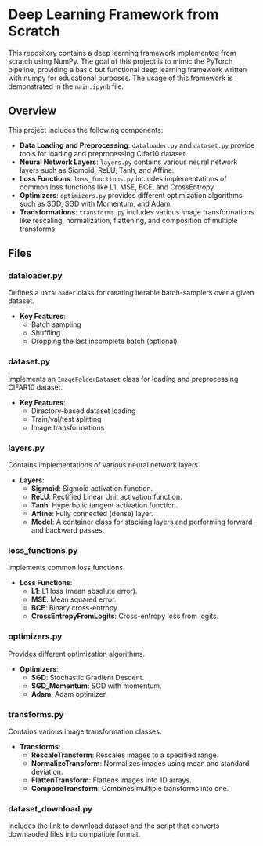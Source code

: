 # Deep Learning Framework from Scratch

This repository contains a deep learning framework implemented from scratch using NumPy. The goal of this project is to mimic the PyTorch pipeline, providing a basic but functional deep learning framework written with numpy for educational purposes. The usage of this framework is demonstrated in the `main.ipynb` file.

## Overview

This project includes the following components:

- **Data Loading and Preprocessing**: `dataloader.py` and `dataset.py` provide tools for loading and preprocessing Cifar10 dataset.
- **Neural Network Layers**: `layers.py` contains various neural network layers such as Sigmoid, ReLU, Tanh, and Affine.
- **Loss Functions**: `loss_functions.py` includes implementations of common loss functions like L1, MSE, BCE, and CrossEntropy.
- **Optimizers**: `optimizers.py` provides different optimization algorithms such as SGD, SGD with Momentum, and Adam.
- **Transformations**: `transforms.py` includes various image transformations like rescaling, normalization, flattening, and composition of multiple transforms.

## Files

### dataloader.py
Defines a `DataLoader` class for creating iterable batch-samplers over a given dataset.
- **Key Features**:
  - Batch sampling
  - Shuffling
  - Dropping the last incomplete batch (optional)

### dataset.py
Implements an `ImageFolderDataset` class for loading and preprocessing CIFAR10 dataset.
- **Key Features**:
  - Directory-based dataset loading
  - Train/val/test splitting
  - Image transformations

### layers.py
Contains implementations of various neural network layers.
- **Layers**:
  - **Sigmoid**: Sigmoid activation function.
  - **ReLU**: Rectified Linear Unit activation function.
  - **Tanh**: Hyperbolic tangent activation function.
  - **Affine**: Fully connected (dense) layer.
  - **Model**: A container class for stacking layers and performing forward and backward passes.

### loss_functions.py
Implements common loss functions.
- **Loss Functions**:
  - **L1**: L1 loss (mean absolute error).
  - **MSE**: Mean squared error.
  - **BCE**: Binary cross-entropy.
  - **CrossEntropyFromLogits**: Cross-entropy loss from logits.

### optimizers.py
Provides different optimization algorithms.
- **Optimizers**:
  - **SGD**: Stochastic Gradient Descent.
  - **SGD_Momentum**: SGD with momentum.
  - **Adam**: Adam optimizer.

### transforms.py
Contains various image transformation classes.
- **Transforms**:
  - **RescaleTransform**: Rescales images to a specified range.
  - **NormalizeTransform**: Normalizes images using mean and standard deviation.
  - **FlattenTransform**: Flattens images into 1D arrays.
  - **ComposeTransform**: Combines multiple transforms into one.

### dataset_download.py
Includes the link to download dataset and the script that converts downlaoded files into compatible format.
